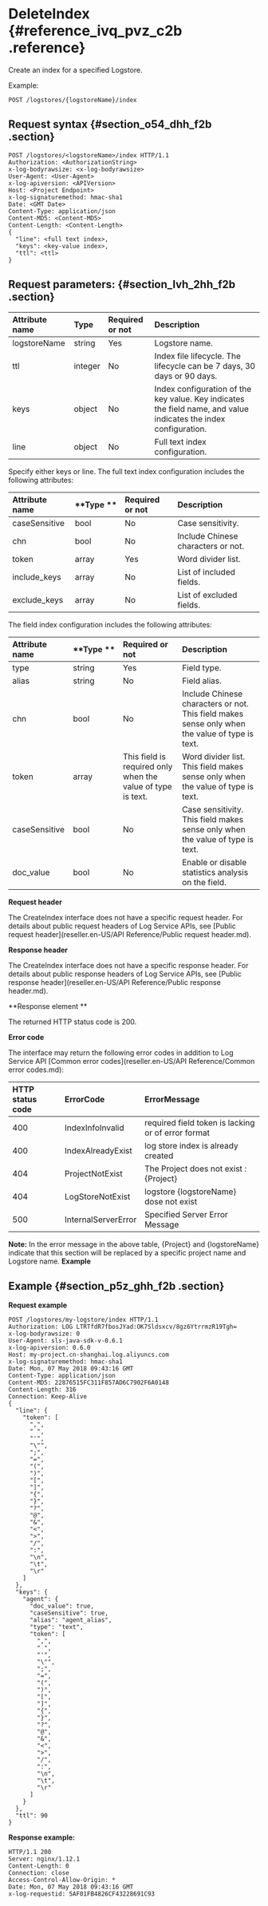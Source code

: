 # DeleteIndex {#reference_ivq_pvz_c2b .reference}

Create an index for a specified Logstore.

Example:

```
POST /logstores/{logstoreName}/index
```

## Request syntax {#section_o54_dhh_f2b .section}

```
POST /logstores/<logstoreName>/index HTTP/1.1
Authorization: <AuthorizationString>
x-log-bodyrawsize: <x-log-bodyrawsize>
User-Agent: <User-Agent>
x-log-apiversion: <APIVersion>
Host: <Project Endpoint>
x-log-signaturemethod: hmac-sha1
Date: <GMT Date>
Content-Type: application/json
Content-MD5: <Content-MD5>
Content-Length: <Content-Length>
{
  "line": <full text index>,
  "keys": <key-value index>,
  "ttl": <ttl>
}
```

## Request parameters: {#section_lvh_2hh_f2b .section}

|**Attribute name**|**Type**|**Required or not**|**Description**|
|:-----------------|:-------|:------------------|:--------------|
|logstoreName|string|Yes|Logstore name.|
|ttl|integer|No|Index file lifecycle. The lifecycle can be 7 days, 30 days or 90 days.|
|keys|object|No |Index configuration of the key value. Key indicates the field name, and value indicates the index configuration.|
|line|object|No|Full text index configuration.|

Specify either keys or line. The full text index configuration includes the following attributes:

|**Attribute name**|**Type **|**Required or not**|**Description**|
|:-----------------|:--------|:------------------|:--------------|
|caseSensitive|bool|No |Case sensitivity.|
|chn|bool|No |Include Chinese characters or not.|
|token|array|Yes |Word divider list.|
|include\_keys|array|No |List of included fields.|
|exclude\_keys|array|No |List of excluded fields.|

The field index configuration includes the following attributes:

|**Attribute name**|**Type **|**Required or not**|**Description**|
|:-----------------|:--------|:------------------|:--------------|
|type |string|Yes|Field type.|
|alias|string|No |Field alias.|
|chn|bool|No |Include Chinese characters or not. This field makes sense only when the value of type is text.|
|token|array|This field is required only when the value of type is text.|Word divider list. This field makes sense only when the value of type is text.|
|caseSensitive|bool|No |Case sensitivity. This field makes sense only when the value of type is text.|
|doc\_value|bool |No |Enable or disable statistics analysis on the field.|

**Request header**

The CreateIndex interface does not have a specific request header. For details about public request headers of Log Service APIs, see [Public request header](reseller.en-US/API Reference/Public request header.md).

**Response header**

The CreateIndex interface does not have a specific response header. For details about public response headers of Log Service APIs, see [Public response header](reseller.en-US/API Reference/Public response header.md).

**Response element **

The returned HTTP status code is 200.

**Error code**

The interface may return the following error codes in addition to Log Service API [Common error codes](reseller.en-US/API Reference/Common error codes.md):

|**HTTP status code**|**ErrorCode**|**ErrorMessage**|
|:-------------------|:------------|:---------------|
|400|IndexInfoInvalid|required field token is lacking or of error format|
|400|IndexAlreadyExist|log store index is already created|
|404|ProjectNotExist|The Project does not exist : \{Project\}|
|404|LogStoreNotExist|logstore \{logstoreName\} dose not exist|
|500|InternalServerError|Specified Server Error Message|

**Note:** In the error message in the above table, \{Project\} and \{logstoreName\} indicate that this section will be replaced by a specific project name and Logstore name. **Example**

## Example {#section_p5z_ghh_f2b .section}

**Request example**

```
POST /logstores/my-logstore/index HTTP/1.1
Authorization: LOG LTRTfdR7fbosJYad:OK7Sldsxcv/8gz6YtrrmzR19Tgh=
x-log-bodyrawsize: 0
User-Agent: sls-java-sdk-v-0.6.1
x-log-apiversion: 0.6.0
Host: my-project.cn-shanghai.log.aliyuncs.com
x-log-signaturemethod: hmac-sha1
Date: Mon, 07 May 2018 09:43:16 GMT
Content-Type: application/json
Content-MD5: 22876515FC311F857AD6C7902F6A0148
Content-Length: 316
Connection: Keep-Alive
{
  "line": {
    "token": [
      ",",
      " ",
      "'",
      "\"",
      ";",
      "=",
      "(",
      ")",
      "[",
      "]",
      "{",
      "}",
      "?",
      "@",
      "&",
      "<",
      ">",
      "/",
      ":",
      "\n",
      "\t",
      "\r"
    ]
  },
  "keys": {
    "agent": {
      "doc_value": true,
      "caseSensitive": true,
      "alias": "agent_alias",
      "type": "text",
      "token": [
        ",",
        " ",
        "'",
        "\"",
        ";",
        "=",
        "(",
        ")",
        "[",
        "]",
        "{",
        "}",
        "?",
        "@",
        "&",
        "<",
        ">",
        "/",
        ":",
        "\n",
        "\t",
        "\r"
      ]
    }
  },
  "ttl": 90
}
```

**Response example:**

```
HTTP/1.1 200
Server: nginx/1.12.1
Content-Length: 0
Connection: close
Access-Control-Allow-Origin: *
Date: Mon, 07 May 2018 09:43:16 GMT
x-log-requestid: 5AF01FB4826CF43228691C93
```

